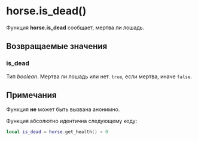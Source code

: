 # horse.is_dead()
Функция **horse.is_dead** сообщает, мертва ли лошадь.

## Возвращаемые значения
### is_dead
Тип *boolean*. Мертва ли лошадь или нет. `true`, если мертва, иначе `false`.

## Примечания
Функция **не** может быть вызвана анонимно.

Функция абсолютно идентична следующему коду:

````lua
local is_dead = horse.get_health() < 0
````